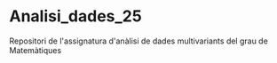 # Analisi_dades_25
Repositori de l'assignatura d'anàlisi de dades multivariants del grau de Matemàtiques

